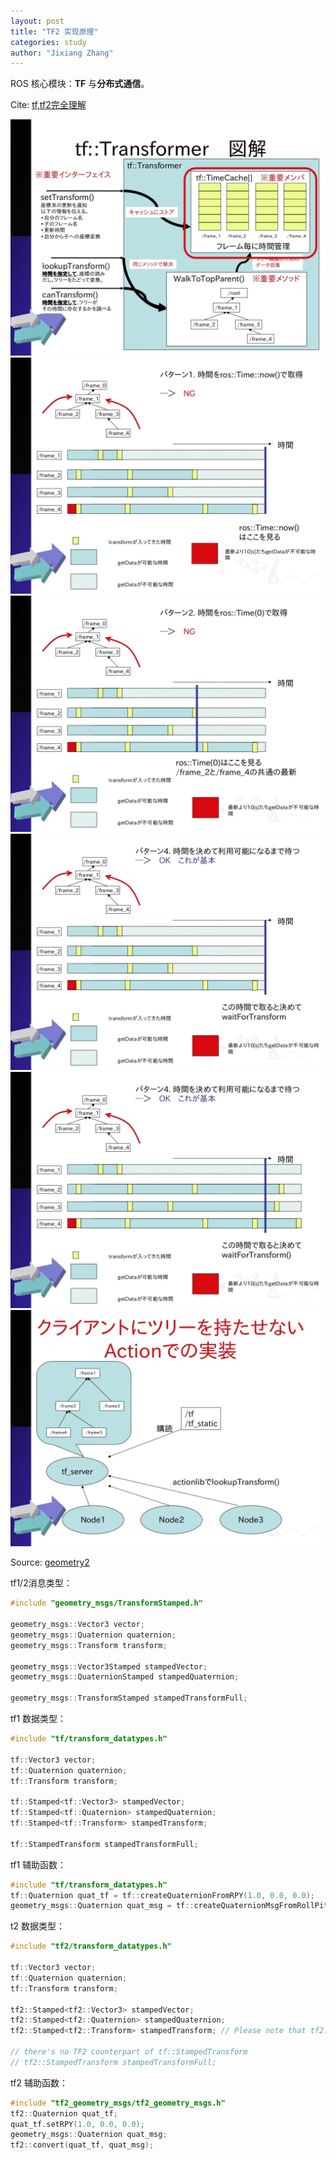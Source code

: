 ```yaml
---
layout: post
title: "TF2 实现原理"
categories: study
author: "Jixiang Zhang"
---
```


ROS 核心模块：**TF** 与**分布式通信**。

Cite: [tf,tf2完全理解](https://www.slideshare.net/kojiterada5/tftf2)

![](/images/tf2/tftf2-17-1024.webp)
![](/images/tf2/tftf2-25-1024.webp)
![](/images/tf2/tftf2-26-1024.webp)
![](/images/tf2/tftf2-28-1024.webp)
![](/images/tf2/tftf2-29-1024.webp)
![](/images/tf2/tftf2-37-1024.webp)

Source: [geometry2](https://github.com/ros/geometry2)

tf1/2消息类型：

```c++
#include "geometry_msgs/TransformStamped.h"

geometry_msgs::Vector3 vector;
geometry_msgs::Quaternion quaternion;
geometry_msgs::Transform transform;

geometry_msgs::Vector3Stamped stampedVector;
geometry_msgs::QuaternionStamped stampedQuaternion;

geometry_msgs::TransformStamped stampedTransformFull;
```

tf1 数据类型：

```c++
#include "tf/transform_datatypes.h"

tf::Vector3 vector;
tf::Quaternion quaternion;
tf::Transform transform;

tf::Stamped<tf::Vector3> stampedVector;
tf::Stamped<tf::Quaternion> stampedQuaternion;
tf::Stamped<tf::Transform> stampedTransform;

tf::StampedTransform stampedTransformFull;
```

tf1 辅助函数：

```c++
#include "tf/transform_datatypes.h"
tf::Quaternion quat_tf = tf::createQuaternionFromRPY(1.0, 0.0, 0.0);
geometry_msgs::Quaternion quat_msg = tf::createQuaternionMsgFromRollPitchYaw(1.0, 0.0, 0.0);
```

t2 数据类型：

```c++
#include "tf2/transform_datatypes.h"

tf::Vector3 vector;
tf::Quaternion quaternion;
tf::Transform transform;

tf2::Stamped<tf2::Vector3> stampedVector;
tf2::Stamped<tf2::Quaternion> stampedQuaternion;
tf2::Stamped<tf2::Transform> stampedTransform; // Please note that tf2::Stamped<tf2::Transform> has no child_frame_id field which is required within the ROS tf/tf2 framework.

// there's no TF2 counterpart of tf::StampedTransform
// tf2::StampedTransform stampedTransformFull;
```

tf2 辅助函数：

```c++
#include "tf2_geometry_msgs/tf2_geometry_msgs.h"
tf2::Quaternion quat_tf;
quat_tf.setRPY(1.0, 0.0, 0.0);
geometry_msgs::Quaternion quat_msg;
tf2::convert(quat_tf, quat_msg);
```
